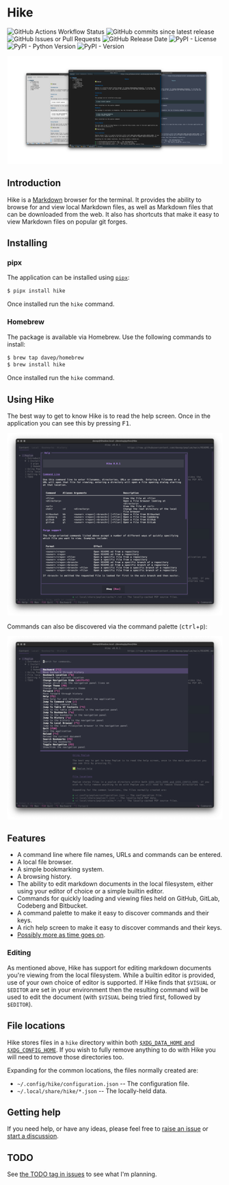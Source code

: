 # Hike

![GitHub Actions Workflow Status](https://img.shields.io/github/actions/workflow/status/davep/hike/style-lint-and-test.yaml)
![GitHub commits since latest release](https://img.shields.io/github/commits-since/davep/hike/latest)
![GitHub Issues or Pull Requests](https://img.shields.io/github/issues/davep/hike)
![GitHub Release Date](https://img.shields.io/github/release-date/davep/hike)
![PyPI - License](https://img.shields.io/pypi/l/hike)
![PyPI - Python Version](https://img.shields.io/pypi/pyversions/hike)
![PyPI - Version](https://img.shields.io/pypi/v/hike)

![Hike](https://raw.githubusercontent.com/davep/hike/refs/heads/main/.images/hike-social-banner.png)

## Introduction

Hike is a [Markdown](https://commonmark.org/help/) browser for the terminal.
It provides the ability to browse for and view local Markdown files, as well
as Markdown files that can be downloaded from the web. It also has shortcuts
that make it easy to view Markdown files on popular git forges.

## Installing

### pipx

The application can be installed using [`pipx`](https://pypa.github.io/pipx/):

```sh
$ pipx install hike
```

Once installed run the `hike` command.

### Homebrew

The package is available via Homebrew. Use the following commands to install:

```sh
$ brew tap davep/homebrew
$ brew install hike
```

Once installed run the `hike` command.

## Using Hike

The best way to get to know Hike is to read the help screen. Once in the
application you can see this by pressing <kbd>F1</kbd>.

![Hike Help](https://raw.githubusercontent.com/davep/hike/refs/heads/main/.images/hike-help.png)

Commands can also be discovered via the command palette
(<kbd>ctrl</kbd>+<kbd>p</kbd>):

![The command palette](https://raw.githubusercontent.com/davep/hike/refs/heads/main/.images/hike-command-palette.png)

## Features

- A command line where file names, URLs and commands can be entered.
- A local file browser.
- A simple bookmarking system.
- A browsing history.
- The ability to edit markdown documents in the local filesystem, either
  using your editor of choice or a simple builtin editor.
- Commands for quickly loading and viewing files held on GitHub, GitLab,
  Codeberg and Bitbucket.
- A command palette to make it easy to discover commands and their keys.
- A rich help screen to make it easy to discover commands and their keys.
- [Possibly more as time goes on](https://github.com/davep/hike/issues?q=is%3Aissue+is%3Aopen+label%3ATODO).

### Editing

As mentioned above, Hike has support for editing markdown documents you're
viewing from the local filesystem. While a builtin editor is provided, use
of your own choice of editor is supported. If Hike finds that `$VISUAL` or
`$EDITOR` are set in your environment then the resulting command will be
used to edit the document (with `$VISUAL` being tried first, followed by
`$EDITOR`).

## File locations

Hike stores files in a `hike` directory within both
[`$XDG_DATA_HOME` and
`$XDG_CONFIG_HOME`](https://specifications.freedesktop.org/basedir-spec/latest/).
If you wish to fully remove anything to do with Hike you will need to
remove those directories too.

Expanding for the common locations, the files normally created are:

- `~/.config/hike/configuration.json` -- The configuration file.
- `~/.local/share/hike/*.json` -- The locally-held data.

## Getting help

If you need help, or have any ideas, please feel free to [raise an
issue](https://github.com/davep/hike/issues) or [start a
discussion](https://github.com/davep/hike/discussions).

## TODO

See [the TODO tag in
issues](https://github.com/davep/hike/issues?q=is%3Aissue+is%3Aopen+label%3ATODO)
to see what I'm planning.

[//]: # (README.md ends here)
